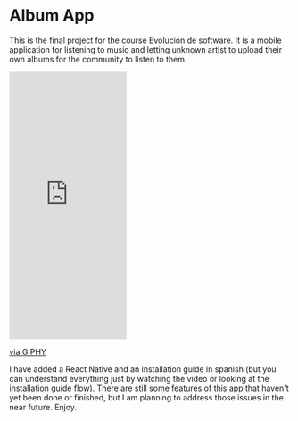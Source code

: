 # Album App

This is the final project for the course Evolución de software. It is a mobile application for listening to music and letting unknown artist to upload their own albums for the community to listen to them.

<iframe src="https://giphy.com/embed/9JxkKak9e9vEskKqup" width="210" height="480" frameBorder="0" class="giphy-embed" allowFullScreen></iframe><p><a href="https://giphy.com/gifs/9JxkKak9e9vEskKqup">via GIPHY</a></p>


I have added a React Native and an installation guide in spanish (but you can understand everything just by watching the video or looking at the installation guide flow). There are still some features of this app that haven't yet been done or finished, but I am planning to address those issues in the near future. Enjoy.
